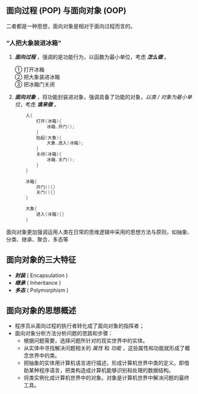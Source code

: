 ## 面向过程 (POP) 与面向对象 (OOP)

二者都是一种思想，面向对象是相对于面向过程而言的。


### “人把大象装进冰箱”
1. ***面向过程*** ，强调的是功能行为，以函数为最小单位，考虑 ***怎么做*** 。

    ① 打开冰箱  
    ② 把大象装进冰箱  
    ③ 把冰箱门关闭  
2. ***面向对象*** ，将功能封装进对象，强调具备了功能的对象，*以类 / 对象为最小单位*，考虑 ***谁来做*** 。

    ```java
        人{
            打开(冰箱){
                冰箱.开门();
            }
            抬起(大象){
                大象.进入(冰箱);
            }
            关闭(冰箱){
                冰箱.关门();
            }
        }

        冰箱{
            开门(){}
            关门(){}
        }

        大象{
            进入(冰箱){}
        }
    ```

面向对象更加强调运用人类在日常的思维逻辑中采用的思想方法与原则，如抽象、分类、继承、聚合、多态等

## 面向对象的三大特征

- ***封装*** ( Encapsulation )
- ***继承*** ( Inheritance )
- ***多态*** ( Polymorphism )


## 面向对象的思想概述

- 程序员从面向过程的执行者转化成了面向对象的指挥者；
- 面向对象分析方法分析问题的思路和步骤： 
  - 根据问题需要，选择问题所针对的现实世界中的实体。 
  - 从实体中寻找解决问题相关的 *属性* 和 *功能* ，这些属性和功能就形成了概念世界中的类。 
  - 把抽象的实体用计算机语言进行描述，形成计算机世界中类的定义。即借助某种程序语言，把类构造成计算机能够识别和处理的数据结构。
  - 将类实例化成计算机世界中的对象。对象是计算机世界中解决问题的最终工具。



